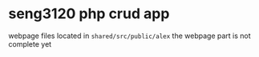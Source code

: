 # seng3120 php crud app

webpage files located in `shared/src/public/alex` 
the webpage part is not complete yet
